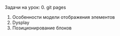 Задачи на урок:
0. git pages  
1. Особенности модели отображения элементов  
2. Dysplay  
3. Позиционирование блоков   

